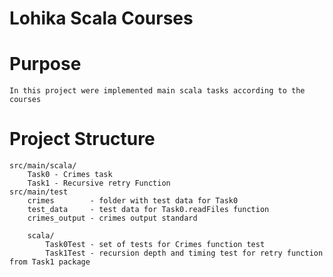 # Lohika Scala Courses

# Purpose 
    In this project were implemented main scala tasks according to the courses
    
# Project Structure
    src/main/scala/
        Task0 - Crimes task
        Task1 - Recursive retry Function
    src/main/test
        crimes        - folder with test data for Task0 
        test_data     - test data for Task0.readFiles function
        crimes_output - crimes output standard
        
        scala/
            Task0Test - set of tests for Crimes function test
            Task1Test - recursion depth and timing test for retry function from Task1 package
